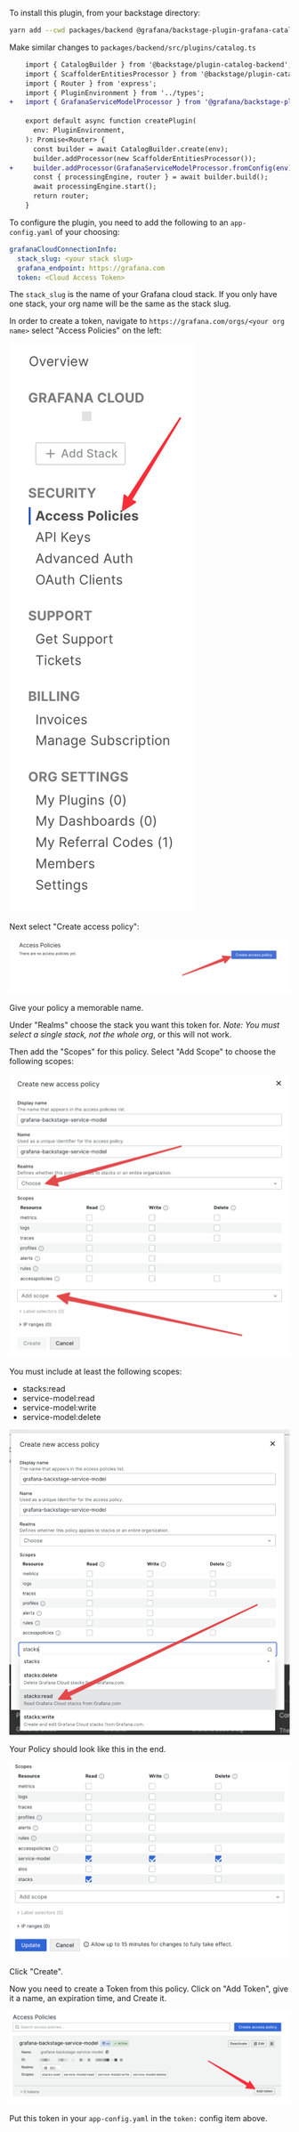 To install this plugin, from your backstage directory:

```bash
yarn add --cwd packages/backend @grafana/backstage-plugin-grafana-catalog
```

Make similar changes to `packages/backend/src/plugins/catalog.ts`

```diff
    import { CatalogBuilder } from '@backstage/plugin-catalog-backend';
    import { ScaffolderEntitiesProcessor } from '@backstage/plugin-catalog-backend-module-scaffolder-entity-model';
    import { Router } from 'express';
    import { PluginEnvironment } from '../types';
+   import { GrafanaServiceModelProcessor } from '@grafana/backstage-plugin-grafana-catalog';
    
    export default async function createPlugin(
      env: PluginEnvironment,
    ): Promise<Router> {
      const builder = await CatalogBuilder.create(env);
      builder.addProcessor(new ScaffolderEntitiesProcessor());
+     builder.addProcessor(GrafanaServiceModelProcessor.fromConfig(env));
      const { processingEngine, router } = await builder.build();
      await processingEngine.start();
      return router;
    }
```

To configure the plugin, you need to add the following to an `app-config.yaml` of your choosing:

```yaml
grafanaCloudConnectionInfo:
  stack_slug: <your stack slug>
  grafana_endpoint: https://grafana.com
  token: <Cloud Access Token>
```

The `stack_slug` is the name of your Grafana cloud stack. If you only have one stack, your org name will be the same as the stack slug.

In order to create a token, navigate to `https://grafana.com/orgs/<your org name>` select "Access Policies" on the left:

![access policies](./01-cloud-access-policy.png)

Next select "Create access policy":

![create access policy](./02-create-cloud-access-policy.png)

Give your policy a memorable name.

Under "Realms" choose the stack you want this token for. *Note: You must select a single stack, not the whole org*, or this will not work.

Then add the "Scopes" for this policy. Select "Add Scope" to choose the following scopes:

![ap1](./03-create-new-access-policy.png)

You must include at least the following scopes:

- stacks:read
- service-model:read
- service-model:write
- service-model:delete

![alt](./04-cloud-access-policy-stacks-read.png)

Your Policy should look like this in the end.

![](./05-cloud-access-policy-final.png)

Click "Create".

Now you need to create a Token from this policy. Click on "Add Token", give it a name, an expiration time, and Create it.

![](./06-add-token.png)

Put this token in your `app-config.yaml` in the `token:` config item above.

